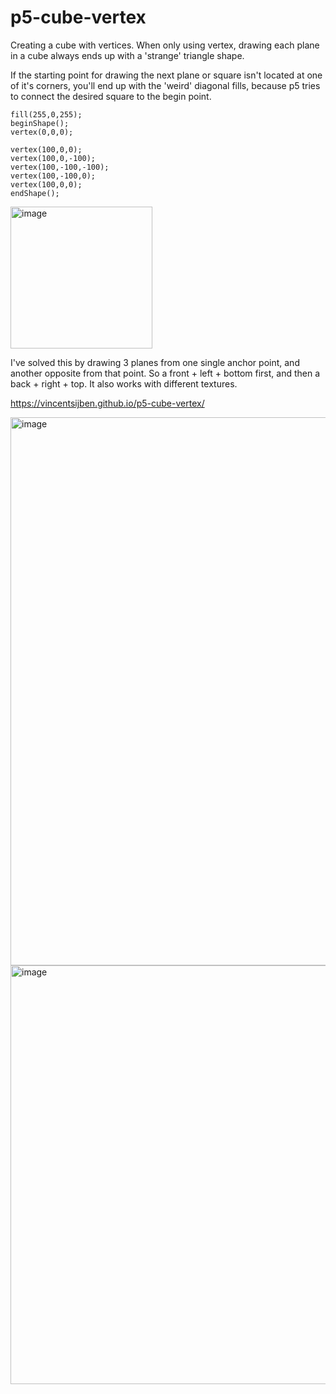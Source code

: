 # p5-cube-vertex

Creating a cube with vertices. When only using vertex, drawing each plane in a cube always ends up with a 'strange' triangle shape. 

If the starting point for drawing the next plane or square isn't located at one of it's corners, you'll end up with the 'weird' diagonal fills, because p5 tries to connect the desired square to the begin point.
```
fill(255,0,255);
beginShape();
vertex(0,0,0);

vertex(100,0,0);
vertex(100,0,-100);
vertex(100,-100,-100);
vertex(100,-100,0);
vertex(100,0,0);
endShape();
```

<img width="227" alt="image" src="https://user-images.githubusercontent.com/36117924/155884268-96578eb9-670f-45af-b507-5aa488f4398e.png">


I've solved this by drawing 3 planes from one single anchor point, and another opposite from that point. So a front + left + bottom first, and then a back + right + top. It also works with different textures.

https://vincentsijben.github.io/p5-cube-vertex/

<img width="877" alt="image" src="https://user-images.githubusercontent.com/36117924/155864675-86a7f13f-09a9-469a-b4d1-f903e561223d.png">


<img width="670" alt="image" src="https://user-images.githubusercontent.com/36117924/155864574-b6a31c29-0de2-499f-83b9-af2f5d450302.png">
